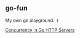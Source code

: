 ## go-fun

My own go playground. :)

[Concurrency in Go HTTP Servers](./concurrency-http-servers/README.md)